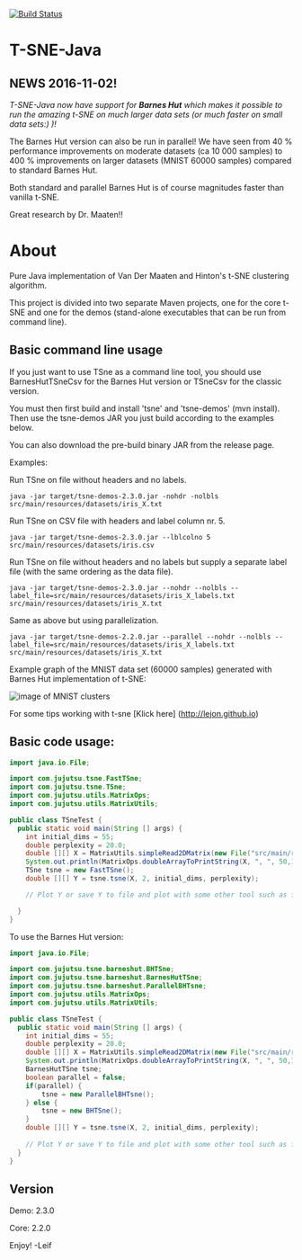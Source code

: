[![Build Status](https://travis-ci.org/lejon/T-SNE-Java.svg?branch=master)](https://travis-ci.org/lejon/T-SNE-Java)

T-SNE-Java
==========

NEWS 2016-11-02!
----------------
*T-SNE-Java now have support for __Barnes Hut__ which makes it possible to run the amazing t-SNE on much larger data sets (or much faster on small data sets:) )!*

The Barnes Hut version can also be run in parallel! We have seen from 40 % performance improvements on moderate datasets (ca 10 000 samples) to 400 % improvements on larger datasets (MNIST 60000 samples) compared to standard Barnes Hut.

Both standard and parallel Barnes Hut is of course magnitudes faster than vanilla t-SNE. 

Great research by Dr. Maaten!!

About
=====

Pure Java implementation of Van Der Maaten and Hinton's t-SNE clustering algorithm.

This project is divided into two separate Maven projects, one for the core t-SNE and one for the demos (stand-alone executables that can be run from command line).


Basic command line usage
------------------------

If you just want to use TSne as a command line tool, you should use BarnesHutTSneCsv for the 
Barnes Hut version or TSneCsv for the classic version. 

You must then first build and install 'tsne' and  'tsne-demos' (mvn install).
Then use the tsne-demos JAR you just build according to the examples below. 

You can also download the pre-build binary JAR from the release page.

Examples:

Run TSne on file without headers and no labels.
```shell
java -jar target/tsne-demos-2.3.0.jar -nohdr -nolbls src/main/resources/datasets/iris_X.txt 
```
Run TSne on CSV file with headers and label column nr. 5.
```shell
java -jar target/tsne-demos-2.3.0.jar --lblcolno 5 src/main/resources/datasets/iris.csv
```
Run TSne on file without headers and no labels but supply a separate label file (with the same ordering as the data file).
```shell
java -jar target/tsne-demos-2.3.0.jar --nohdr --nolbls --label_file=src/main/resources/datasets/iris_X_labels.txt src/main/resources/datasets/iris_X.txt
```

Same as above but using parallelization.
```shell
java -jar target/tsne-demos-2.2.0.jar --parallel --nohdr --nolbls --label_file=src/main/resources/datasets/iris_X_labels.txt src/main/resources/datasets/iris_X.txt
```
Example graph of the MNIST data set (60000 samples) generated with Barnes Hut implementation of t-SNE:

![image of MNIST clusters](https://raw.githubusercontent.com/lejon/T-SNE-Java/master/images/mnist-full.png "MNIST (60000 samples)")

For some tips working with t-sne [Klick here] (http://lejon.github.io)

Basic code usage: 
-----------------

```java
import java.io.File;

import com.jujutsu.tsne.FastTSne;
import com.jujutsu.tsne.TSne;
import com.jujutsu.utils.MatrixOps;
import com.jujutsu.utils.MatrixUtils;

public class TSneTest {
  public static void main(String [] args) {
    int initial_dims = 55;
    double perplexity = 20.0;
    double [][] X = MatrixUtils.simpleRead2DMatrix(new File("src/main/resources/datasets/mnist2500_X.txt"), "   ");
    System.out.println(MatrixOps.doubleArrayToPrintString(X, ", ", 50,10));
    TSne tsne = new FastTSne();
    double [][] Y = tsne.tsne(X, 2, initial_dims, perplexity);   

    // Plot Y or save Y to file and plot with some other tool such as for instance R

  }
}
```

To use the Barnes Hut version:

```java
import java.io.File;

import com.jujutsu.tsne.barneshut.BHTSne;
import com.jujutsu.tsne.barneshut.BarnesHutTSne;
import com.jujutsu.tsne.barneshut.ParallelBHTsne;
import com.jujutsu.utils.MatrixOps;
import com.jujutsu.utils.MatrixUtils;

public class TSneTest {
  public static void main(String [] args) {
    int initial_dims = 55;
    double perplexity = 20.0;
    double [][] X = MatrixUtils.simpleRead2DMatrix(new File("src/main/resources/datasets/mnist2500_X.txt"), "   ");
    System.out.println(MatrixOps.doubleArrayToPrintString(X, ", ", 50,10));
    BarnesHutTSne tsne;
    boolean parallel = false;
	if(parallel) {			
		tsne = new ParallelBHTsne();
	} else {
		tsne = new BHTSne();
	}
    double [][] Y = tsne.tsne(X, 2, initial_dims, perplexity);   
    
    // Plot Y or save Y to file and plot with some other tool such as for instance R
  }
}

```

Version
-------
Demo: 2.3.0

Core: 2.2.0

Enjoy!
-Leif
  
